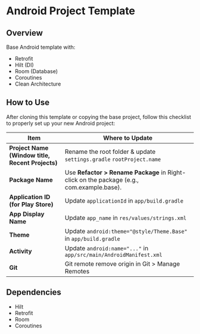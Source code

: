 # Android Project Template

## Overview
Base Android template with:
- Retrofit
- Hilt (DI)
- Room (Database)
- Coroutines
- Clean Architecture

## How to Use
After cloning this template or copying the base project, follow this checklist to properly set up your new Android project:

| Item                                             | Where to Update                                                                          |
|--------------------------------------------------|------------------------------------------------------------------------------------------|
| **Project Name (Window title, Recent Projects)** | Rename the root folder & update `settings.gradle` `rootProject.name`                     |
| **Package Name**                                 | Use **Refactor > Rename Package** in Right-click on the package (e.g., com.example.base). |
| **Application ID (for Play Store)**              | Update `applicationId` in `app/build.gradle`                                             |
| **App Display Name**                             | Update `app_name` in `res/values/strings.xml`                                            |
| **Theme**                                        | Update `android:theme="@style/Theme.Base"` in `app/build.gradle`                         |
| **Activity**                                     | Update `android:name="..."` in `app/src/main/AndroidManifest.xml`                        |
| **Git**                                          | Git remote remove origin in Git > Manage Remotes                                         |

## Dependencies
- Hilt
- Retrofit
- Room
- Coroutines
